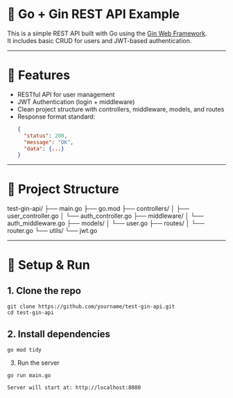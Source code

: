 # 🧪 Go + Gin REST API Example

This is a simple REST API built with Go using the [Gin Web Framework](https://github.com/gin-gonic/gin).  
It includes basic CRUD for users and JWT-based authentication.

---

# 🚀 Features

- RESTful API for user management
- JWT Authentication (login + middleware)
- Clean project structure with controllers, middleware, models, and routes
- Response format standard:  
  ```json
  {
    "status": 200,
    "message": "OK",
    "data": {...}
  }

---

# 🧱 Project Structure
test-gin-api/
├── main.go
├── go.mod
├── controllers/
│   ├── user_controller.go
│   └── auth_controller.go
├── middleware/
│   └── auth_middleware.go
├── models/
│   └── user.go
├── routes/
│   └── router.go
└── utils/
    └── jwt.go

---

# 🔧 Setup & Run
## 1. Clone the repo
```
git clone https://github.com/yourname/test-gin-api.git
cd test-gin-api
```
## 2. Install dependencies
```
go mod tidy
```
3. Run the server
```
go run main.go
```
```
Server will start at: http://localhost:8080
```
